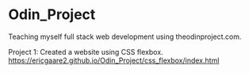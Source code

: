 # Odin_Project

Teaching myself full stack web development using theodinproject.com.

Project 1: Created a website using CSS flexbox. https://ericgaare2.github.io/Odin_Project/css_flexbox/index.html
